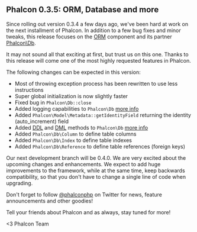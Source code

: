 ## Phalcon 0.3.5: ORM, Database and more

Since rolling out version 0.3.4 a few days ago, we've been hard at work on the next installment of Phalcon. In addition to a few bug fixes and minor tweaks, this release focuses on the [ORM](https://docs.phalconphp.com/en/latest/reference/models.html) component and its partner [Phalcon\Db](https://docs.phalconphp.com/en/latest/api/Phalcon_Db.html).

It may not sound all that exciting at first, but trust us on this one. Thanks to this release will come one of the most highly requested features in Phalcon. 

The following changes can be expected in this version:

- Most of throwing exception process has been rewritten to use less instructions
- Super global initialization is now slightly faster
- Fixed bug in `Phalcon\Db::close`
- Added logging capabilities to `Phalcon\Db` [more info](https://docs.phalconphp.com/en/latest/reference/models.html#logging-low-level-sql-statements)
- Added `Phalcon\Model\Metadata::getIdentityField` returning the identity (auto_increment) field
- Added [DDL](http://en.wikipedia.org/wiki/Data_Definition_Language) and [DML](http://en.wikipedia.org/wiki/Data_Manipulation_Language) methods to `Phalcon\Db` 
  [more info](https://docs.phalconphp.com/en/latest/reference/db.html#creating-altering-dropping-tables)
- Added `Phalcon\Db\Column` to define table columns
- Added `Phalcon\Db\Index` to define table indexes
- Added `Phalcon\Db\Reference` to define table references (foreign keys)

Our next development branch will be 0.4.0. We are very excited about the upcoming changes and enhancements. We expect to add huge improvements to the framework, while at the same time, keep backwards compatibility, so that you don't have to change a single line of code when upgrading.

Don't forget to follow [@phalconphp](https://twitter.com/#/phalconphp) on Twitter for news, feature announcements and other goodies! 

Tell your friends about Phalcon and as always, stay tuned for more!


<3 Phalcon Team
